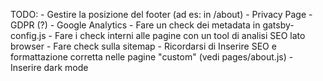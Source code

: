 TODO:
    - Gestire la posizione del footer (ad es: in /about)
    - Privacy Page
    - GDPR (?)
    - Google Analytics
    - Fare un check dei metadata in gatsby-config.js
    - Fare i check interni alle pagine con un tool di analisi SEO lato browser
    - Fare check sulla sitemap
    - Ricordarsi di Inserire SEO e formattazione corretta nelle pagine "custom" (vedi pages/about.js)
    - Inserire dark mode